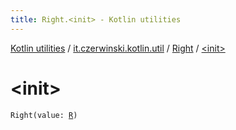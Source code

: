 ```yaml
---
title: Right.<init> - Kotlin utilities
---
```


[Kotlin utilities](../../index.html) / [it.czerwinski.kotlin.util](../index.html) / [Right](index.html) / [&lt;init&gt;](./-init-.html)

# &lt;init&gt;

`Right(value: `[`R`](index.html#R)`)`